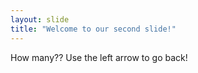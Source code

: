 ```yaml
---
layout: slide
title: "Welcome to our second slide!"
---
```

How many??
Use the left arrow to go back!
